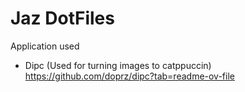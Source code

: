 # Jaz DotFiles

Application used
- Dipc (Used for turning images to catppuccin)
  https://github.com/doprz/dipc?tab=readme-ov-file

